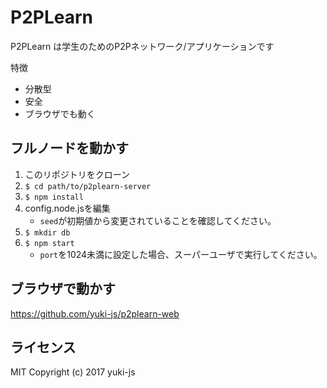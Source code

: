 # P2PLearn

P2PLearn は学生のためのP2Pネットワーク/アプリケーションです

特徴
* 分散型
* 安全
* ブラウザでも動く

## フルノードを動かす
1. このリポジトリをクローン
1. `$ cd path/to/p2plearn-server`
1. `$ npm install`
1. config.node.jsを編集
    * `seed`が初期値から変更されていることを確認してください。
1. `$ mkdir db`
1. `$ npm start`
    * `port`を1024未満に設定した場合、スーパーユーザで実行してください。

## ブラウザで動かす

https://github.com/yuki-js/p2plearn-web

## ライセンス
MIT
Copyright (c) 2017 yuki-js
